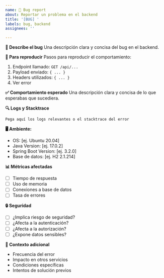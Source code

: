 ```yaml
---
name: 🐛 Bug report
about: Reportar un problema en el backend
title: '[BUG] '
labels: bug, backend
assignees: ''

---
```


**📝 Describe el bug**
Una descripción clara y concisa del bug en el backend.

**🔄 Para reproducir**
Pasos para reproducir el comportamiento:
1. Endpoint llamado: `GET /api/...`
2. Payload enviado: `{ ... }`
3. Headers utilizados: `{ ... }`
4. Ver error

**✅ Comportamiento esperado**
Una descripción clara y concisa de lo que esperabas que sucediera.

**🔍 Logs y Stacktrace**
```
Pega aquí los logs relevantes o el stacktrace del error
```

**🖥️ Ambiente:**
 - OS: [ej. Ubuntu 20.04]
 - Java Version: [ej. 17.0.2]
 - Spring Boot Version: [ej. 3.2.0]
 - Base de datos: [ej. H2 2.1.214]

**📊 Métricas afectadas**
- [ ] Tiempo de respuesta
- [ ] Uso de memoria
- [ ] Conexiones a base de datos
- [ ] Tasa de errores

**🔒 Seguridad**
- [ ] ¿Implica riesgo de seguridad?
- [ ] ¿Afecta a la autenticación?
- [ ] ¿Afecta a la autorización?
- [ ] ¿Expone datos sensibles?

**📝 Contexto adicional**
- Frecuencia del error
- Impacto en otros servicios
- Condiciones específicas
- Intentos de solución previos 